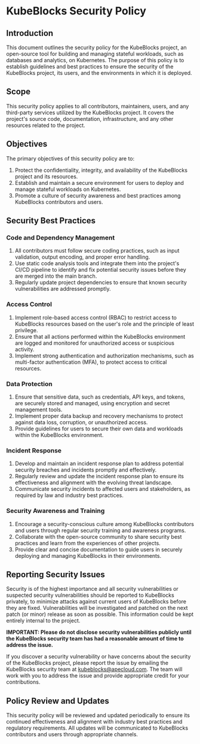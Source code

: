 # KubeBlocks Security Policy

## Introduction

This document outlines the security policy for the KubeBlocks project, an open-source tool for building and managing stateful workloads, such as databases and analytics, on Kubernetes. The purpose of this policy is to establish guidelines and best practices to ensure the security of the KubeBlocks project, its users, and the environments in which it is deployed.

## Scope

This security policy applies to all contributors, maintainers, users, and any third-party services utilized by the KubeBlocks project. It covers the project's source code, documentation, infrastructure, and any other resources related to the project.

## Objectives

The primary objectives of this security policy are to:

1. Protect the confidentiality, integrity, and availability of the KubeBlocks project and its resources.
2. Establish and maintain a secure environment for users to deploy and manage stateful workloads on Kubernetes.
3. Promote a culture of security awareness and best practices among KubeBlocks contributors and users.

## Security Best Practices

### Code and Dependency Management

1. All contributors must follow secure coding practices, such as input validation, output encoding, and proper error handling.
2. Use static code analysis tools and integrate them into the project's CI/CD pipeline to identify and fix potential security issues before they are merged into the main branch.
3. Regularly update project dependencies to ensure that known security vulnerabilities are addressed promptly.

### Access Control

1. Implement role-based access control (RBAC) to restrict access to KubeBlocks resources based on the user's role and the principle of least privilege.
2. Ensure that all actions performed within the KubeBlocks environment are logged and monitored for unauthorized access or suspicious activity.
3. Implement strong authentication and authorization mechanisms, such as multi-factor authentication (MFA), to protect access to critical resources.

### Data Protection

1. Ensure that sensitive data, such as credentials, API keys, and tokens, are securely stored and managed, using encryption and secret management tools.
2. Implement proper data backup and recovery mechanisms to protect against data loss, corruption, or unauthorized access.
3. Provide guidelines for users to secure their own data and workloads within the KubeBlocks environment.

### Incident Response

1. Develop and maintain an incident response plan to address potential security breaches and incidents promptly and effectively.
2. Regularly review and update the incident response plan to ensure its effectiveness and alignment with the evolving threat landscape.
3. Communicate security incidents to affected users and stakeholders, as required by law and industry best practices.

### Security Awareness and Training

1. Encourage a security-conscious culture among KubeBlocks contributors and users through regular security training and awareness programs.
2. Collaborate with the open-source community to share security best practices and learn from the experiences of other projects.
3. Provide clear and concise documentation to guide users in securely deploying and managing KubeBlocks in their environments.

## Reporting Security Issues

Security is of the highest importance and all security vulnerabilities or suspected security vulnerabilities should be reported to KubeBlocks privately, to minimize attacks against current users of KubeBlocks before they are fixed. Vulnerabilities will be investigated and patched on the next patch (or minor) release as soon as possible. This information could be kept entirely internal to the project.

**IMPORTANT: Please do not disclose security vulnerabilities publicly until the KubeBlocks security team has had a reasonable amount of time to address the issue.**

If you discover a security vulnerability or have concerns about the security of the KubeBlocks project, please report the issue by emailing the KubeBlocks security team at [kubeblocks@apecloud.com](mailto:kubeblocks@apecloud.com). The team will work with you to address the issue and provide appropriate credit for your contributions.


## Policy Review and Updates

This security policy will be reviewed and updated periodically to ensure its continued effectiveness and alignment with industry best practices and regulatory requirements. All updates will be communicated to KubeBlocks contributors and users through appropriate channels.
